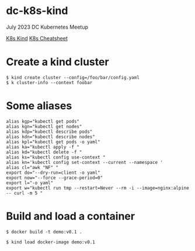 # dc-k8s-kind
July 2023 DC Kubernetes Meetup


[K8s Kind](https://kind.sigs.k8s.io/)
[K8s Cheatsheet](https://kubernetes.io/docs/reference/kubectl/cheatsheet/)

# Create a kind cluster

```
$ kind create cluster --config=/foo/bar/config.yaml
$ k cluster-info --context foobar
```

# Some aliases 
```
alias kgp="kubectl get pods"
alias kgn="kubectl get nodes"
alias kdp="kubectl describe pods"
alias kdn="kubectl describe nodes"
alias kpl="kubectl get pods -o yaml"
alias ka="kubectl apply -f "
alias kd="kubectl delete -f "
alias ks="kubectl config use-context "
alias kn='kubectl config set-context --current --namespace '
alias cl="awk "NF" "
export do="--dry-run=client -o yaml"
export now="--force --grace-period=0"
export l="-o yaml"
export w="kubectl run tmp --restart=Never --rm -i --image=nginx:alpine -- curl -m 5 "
```

# Build and load a container 

```
$ docker build -t demo:v0.1 .
```
```
$ kind load docker-image demo:v0.1
```